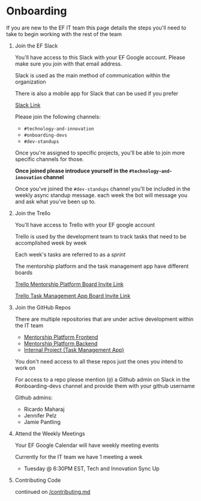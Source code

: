 # Onboarding

If you are new to the EF IT team this page details the steps you'll
need to take to begin working with the rest of the team

1. Join the EF Slack

   You'll have access to this Slack with your EF Google account. Please make sure you join with that email address.

   Slack is used as the main method of communication within the
   organization

   There is also a mobile app for Slack that can be used if you
   prefer

   [Slack Link](https://join.slack.com/t/empowered-futures/shared_invite/zt-1hxgpij6a-J93vroAa9AfuHZhc4UZGog)

   Please join the following channels:

   - `#technology-and-innovation`
   - `#onboarding-devs`
   - `#dev-standups`

   Once you're assigned to specific projects, you'll be able to join more specific channels for those.

   **Once joined please introduce yourself in the `#technology-and-innovation` channel**

   Once you've joined the `#dev-standups` channel you'll be included in the weekly async standup message. each week the bot will message you and ask what you've been up to.

1. Join the Trello

   You'll have access to Trello with your EF google account

   Trello is used by the development team to track tasks that need to
   be accomplished week by week

   Each week's tasks are referred to as a _sprint_

   The mentorship platform and the task management app have different boards

   [Trello Mentorship Platform Board Invite Link](https://trello.com/invite/b/YYDqebhj/ATTI255eb7190978b439f0f2b7274ba2e46a16D7028D/mentorship-platform)

   [Trello Task Management App Board Invite Link](https://trello.com/invite/b/eTfU1pUA/ATTIedd9406c37d6ec6a3e0b61d859dcdc19F554C18A/task-management-app)

1. Join the GitHub Repos

   There are multiple repositories that are under active development
   within the IT team

   - [Mentorship Platform Frontend](https://github.com/empoweredfutures/EF_Frontend)
   - [Mentorship Platform Backend](https://github.com/empoweredfutures/EF_Back)
   - [Internal Project (Task Management App)](https://github.com/empoweredfutures/internalFE)

   You don't need access to all these repos just the ones you intend
   to work on

   For access to a repo please mention (`@`) a Github admin on Slack in the #onboarding-devs channel and provide them with your github username

   Github admins:

   - Ricardo Maharaj
   - Jennifer Pelz
   - Jamie Pantling

1. Attend the Weekly Meetings

   Your EF Google Calendar will have weekly meeting events

   Currently for the IT team we have 1 meeting a week

   - Tuesday @ 6:30PM EST, Tech and Innovation Sync Up

1. Contributing Code

   continued on [/contributing.md](/contributing.md)
